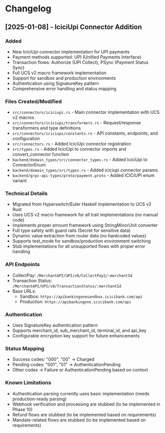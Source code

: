 # Changelog

## [2025-01-08] - IciciUpi Connector Addition

### Added
- New IciciUpi connector implementation for UPI payments
- Payment methods supported: UPI (Unified Payments Interface)
- Transaction flows: Authorize (UPI Collect), PSync (Payment Status Sync)
- Full UCS v2 macro framework implementation
- Support for sandbox and production environments
- Authentication using SignatureKey pattern
- Comprehensive error handling and status mapping

### Files Created/Modified
- `src/connectors/iciciupi.rs` - Main connector implementation with UCS v2 macros
- `src/connectors/iciciupi/transformers.rs` - Request/response transformers and type definitions
- `src/connectors/iciciupi/constants.rs` - API constants, endpoints, and configuration
- `src/connectors.rs` - Added IciciUpi connector registration
- `src/types.rs` - Added IciciUpi to connector imports and convert_connector function
- `backend/domain_types/src/connector_types.rs` - Added IciciUpi to ConnectorEnum
- `backend/domain_types/src/types.rs` - Added iciciupi connector params
- `backend/grpc-api-types/proto/payment.proto` - Added ICICIUPI enum variant

### Technical Details
- Migrated from Hyperswitch/Euler Haskell implementation to UCS v2 Rust
- Uses UCS v2 macro framework for all trait implementations (no manual code)
- Implements proper amount framework using StringMinorUnit converter
- Full type safety with guard rails (Secret<String> for sensitive data)
- Dynamic value extraction from router data (no hardcoded values)
- Supports test_mode for sandbox/production environment switching
- Stub implementations for all unsupported flows with proper error handling

### API Endpoints
- CollectPay: `/MerchantAPI/UPI/v0/CollectPay2/:merchantId`
- Transaction Status: `/MerchantAPI/UPI/v0/TransactionStatus/:merchantId`
- Base URLs:
  - Sandbox: `https://apibankingonesandbox.icicibank.com/api`
  - Production: `https://apibankingone.icicibank.com/api`

### Authentication
- Uses SignatureKey authentication pattern
- Supports merchant_id, sub_merchant_id, terminal_id, and api_key
- Configurable encryption key support for future enhancements

### Status Mapping
- Success codes: "000", "00" -> Charged
- Pending codes: "001", "01" -> AuthenticationPending
- Other codes -> Failure or AuthenticationPending based on context

### Known Limitations
- Authentication parsing currently uses basic implementation (needs production-ready parsing)
- Webhook verification and processing are stubbed (to be implemented in Phase 10)
- Refund flows are stubbed (to be implemented based on requirements)
- Mandate-related flows are stubbed (to be implemented based on requirements)